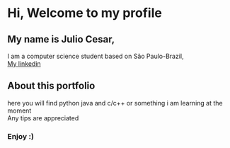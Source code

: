 <h1>Hi, Welcome to my profile</h1>
<h2>My name is Julio Cesar, </h2>
<p>I am a computer science student based on São Paulo-Brazil,<br>
  <a href="https://www.linkedin.com/in/j%C3%BAlio-c%C3%A9sar-almeida-190508182/" target="https://www.linkedin.com/in/j%C3%BAlio-c%C3%A9sar-almeida-190508182/" target="_blank">My linkedin</a>
</p>
<h2>About this portfolio</h2>
<p>here you will find python java and c/c++ or something i am learning at the moment
<br>Any tips are appreciated
<h3>Enjoy :)</h3>
</p>
